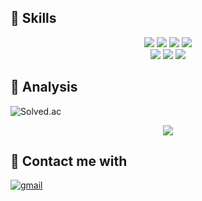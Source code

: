 ## 🌳 Skills

<div align="center">
<img src="https://img.shields.io/badge/HTML5-E34F26?style=flat-square&logo=HTML5&logoColor=white" />
<img src="https://img.shields.io/badge/CSS3-1572B6?style=flat-square&logo=css3&logoColor=white" />
<img src="https://img.shields.io/badge/JavaScript-F7DF1E?style=flat-square&logo=javascript&logoColor=black" />
<img src="https://img.shields.io/badge/TypeScript-3178C6?style=flat-square&logo=typescript&logoColor=white" />
 <br>
<img src="https://img.shields.io/badge/Node.js-43853D?style=flat-square&logo=node.js&logoColor=white" />
<img src="https://img.shields.io/badge/Express.js-404D59?style=flat-square&logo=express&logoColor=white" />
<img src="https://img.shields.io/badge/React-61DAFB?style=flat-square&logo=react&logoColor=white" />

</div>

## 🎢 Analysis 

![Solved.ac](http://mazassumnida.wtf/api/mini/generate_badge?boj=alsxmqkqh23)

<div align="center">
  
<img src="https://github-readme-stats.vercel.app/api?username=Kim-Hyunjo&theme=slateorange&hide=issues&count_private=true" />
</div>

## 💬 Contact me with
  
[![gmail](https://img.shields.io/badge/Gmail-D14836?style=flat-square&logo=gmail&logoColor=white)](mailto:jibyo.hada@gmail.com?subject=[Github])






